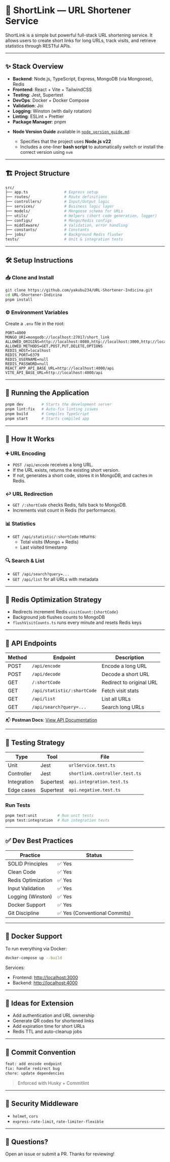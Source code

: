 # 🔗 ShortLink — URL Shortener Service

ShortLink is a simple but powerful full-stack URL shortening service. It allows users to create short links for long URLs, track visits, and retrieve statistics through RESTful APIs.

---

## ✨ Stack Overview

- **Backend**: Node.js, TypeScript, Express, MongoDB (via Mongoose), Redis
- **Frontend**: React + Vite + TailwindCSS
- **Testing**: Jest, Supertest
- **DevOps**: Docker + Docker Compose
- **Validation**: Joi
- **Logging**: Winston (with daily rotation)
- **Linting**: ESLint + Prettier
- **Package Manager**: pnpm
* **Node Version Guide** available in [`node_version_guide.md`](./node_version_guide.md):

  * Specifies that the project uses **Node.js v22**
  * Includes a one-liner **bash script** to automatically switch or install the correct version using `nvm`
---

## 🏗 Project Structure

```bash
src/
├── app.ts                # Express setup
├── routes/               # Route definitions
├── controllers/          # Input/Output logic
├── services/             # Business logic layer
├── models/               # Mongoose schema for URLs
├── utils/                # Helpers (short code generation, logger)
├── configs/              # Mongo/Redis configs
├── middleware/           # Validation, error handling
├── constants/            # Constants
├── jobs/                 # Background Redis flusher
tests/                    # Unit & integration tests
```

---

## 🛠 Setup Instructions

### 📥 Clone and Install

```bash
git clone https://github.com/yakubu234/URL-Shortener-Indicina.git
cd URL-Shortener-Indicina
pnpm install
```

### ⚙️ Environment Variables

Create a `.env` file in the root:

```env
PORT=4000
MONGO_URI=mongodb://localhost:27017/short_link
ALLOWED_ORIGINS=http://localhost:8080,http://localhost:3000,http://localhost:4000,http://localhost:5173
ALLOWED_METHODS=GET,POST,PUT,DELETE,OPTIONS
REDIS_HOST=localhost
REDIS_PORT=6379
REDIS_USERNAME=null
REDIS_PASSWORD=null
REACT_APP_API_BASE_URL=http://localhost:4000/api
VITE_API_BASE_URL=http://localhost:4000/api
```

---

## 🚀 Running the Application

```bash
pnpm dev        # Starts the development server
pnpm lint:fix   # Auto-fix linting issues
pnpm build      # Compiles TypeScript
pnpm start      # Starts compiled app
```

---

## 🔁 How It Works

### ➕ URL Encoding

- `POST /api/encode` receives a long URL.
- If the URL exists, returns the existing short version.
- If not, generates a short code, stores it in MongoDB, and caches in Redis.

### ↩️ URL Redirection

- `GET /:shortCode` checks Redis, falls back to MongoDB.
- Increments visit count in Redis (for performance).

### 📊 Statistics

- `GET /api/statistic/:shortCode` returns:
  - Total visits (Mongo + Redis)
  - Last visited timestamp

### 🔍 Search & List

- `GET /api/search?query=...`
- `GET /api/list` for all URLs with metadata

---

## 🚦 Redis Optimization Strategy

- Redirects increment Redis `visitCount:{shortCode}`
- Background job flushes counts to MongoDB
- `flushVisitCounts.ts` runs every minute and resets Redis keys

---

## 📄 API Endpoints

| Method | Endpoint                       | Description                          |
|--------|--------------------------------|--------------------------------------|
| POST   | `/api/encode`                  | Encode a long URL                    |
| POST   | `/api/decode`                  | Decode a short URL                   |
| GET    | `/:shortCode`                  | Redirect to original URL             |
| GET    | `/api/statistic/:shortCode`    | Fetch visit stats                    |
| GET    | `/api/list`                    | List all URLs                        |
| GET    | `/api/search?query=...`        | Search long URLs                     |

📬 **Postman Docs**: [View API Documentation](https://documenter.getpostman.com/view/12538701/2sB2j6BBQt)

---

## 🧪 Testing Strategy

| Type         | Tool        | File                                |
|--------------|-------------|-------------------------------------|
| Unit         | Jest        | `urlService.test.ts`                |
| Controller   | Jest        | `shortlink.controller.test.ts`      |
| Integration  | Supertest   | `api.integration.test.ts`           |
| Edge cases   | Supertest   | `api.negative.test.ts`              |

### Run Tests

```bash
pnpm test:unit         # Run unit tests
pnpm test:integration  # Run integration tests
```

---

## ✅ Dev Best Practices

| Practice             | Status |
|----------------------|--------|
| SOLID Principles     | ✅ Yes |
| Clean Code           | ✅ Yes |
| Redis Optimization   | ✅ Yes |
| Input Validation     | ✅ Yes |
| Logging (Winston)    | ✅ Yes |
| Docker Support       | ✅ Yes |
| Git Discipline       | ✅ Yes (Conventional Commits) |

---

## 🐳 Docker Support

To run everything via Docker:

```bash
docker-compose up --build
```

Services:
- Frontend: [http://localhost:3000](http://localhost:3000)
- Backend: [http://localhost:4000](http://localhost:4000)

---

## 🧠 Ideas for Extension

- Add authentication and URL ownership
- Generate QR codes for shortened links
- Add expiration time for short URLs
- Redis TTL and auto-cleanup jobs

---

## 📌 Commit Convention

```bash
feat: add encode endpoint
fix: handle redirect bug
chore: update dependencies
```

> Enforced with Husky + Commitlint

---

## 🔐 Security Middleware

- `helmet`, `cors`
- `express-rate-limit`, `rate-limiter-flexible`

---

## 💬 Questions?

Open an issue or submit a PR. Thanks for reviewing!
